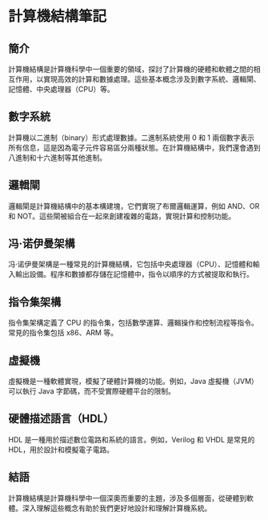 # 計算機結構筆記

## 簡介
計算機結構是計算機科學中一個重要的領域，探討了計算機的硬體和軟體之間的相互作用，以實現高效的計算和數據處理。這些基本概念涉及到數字系統、邏輯閘、記憶體、中央處理器（CPU）等。

## 數字系統
計算機以二進制（binary）形式處理數據。二進制系統使用 0 和 1 兩個數字表示所有信息，這是因為電子元件容易區分兩種狀態。在計算機結構中，我們還會遇到八進制和十六進制等其他進制。

## 邏輯閘
邏輯閘是計算機結構中的基本構建塊，它們實現了布爾邏輯運算，例如 AND、OR 和 NOT。這些閘被組合在一起來創建複雜的電路，實現計算和控制功能。

## 冯·诺伊曼架構
冯·诺伊曼架構是一種常見的計算機結構，它包括中央處理器（CPU）、記憶體和輸入輸出設備。程序和數據都存儲在記憶體中，指令以順序的方式被提取和執行。

## 指令集架構
指令集架構定義了 CPU 的指令集，包括數學運算、邏輯操作和控制流程等指令。常見的指令集包括 x86、ARM 等。

## 虛擬機
虛擬機是一種軟體實現，模擬了硬體計算機的功能。例如，Java 虛擬機（JVM）可以執行 Java 字節碼，而不受實際硬體平台的限制。

## 硬體描述語言（HDL）
HDL 是一種用於描述數位電路和系統的語言。例如，Verilog 和 VHDL 是常見的 HDL，用於設計和模擬電子電路。

## 結語
計算機結構是計算機科學中一個深奧而重要的主題，涉及多個層面，從硬體到軟體。深入理解這些概念有助於我們更好地設計和理解計算機系統。
